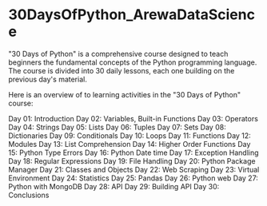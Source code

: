 # 30DaysOfPython_ArewaDataScience
"30 Days of Python" is a comprehensive course designed to teach beginners the fundamental concepts of the Python programming language. The course is divided into 30 daily lessons, each one building on the previous day's material.

Here is an overview of to learning activities in the "30 Days of Python" course:

Day 01:	Introduction
Day 02:	Variables, Built-in Functions
Day 03:	Operators
Day 04:	Strings
Day 05:	Lists
Day 06:	Tuples
Day 07:	Sets
Day 08:	Dictionaries
Day 09:	Conditionals
Day 10:	Loops
Day 11:	Functions
Day 12:	Modules
Day 13:	List Comprehension
Day 14:	Higher Order Functions
Day 15:	Python Type Errors
Day 16:	Python Date time
Day 17:	Exception Handling
Day 18:	Regular Expressions
Day 19:	File Handling
Day 20:	Python Package Manager
Day 21:	Classes and Objects
Day 22:	Web Scraping
Day 23:	Virtual Environment
Day 24:	Statistics
Day 25:	Pandas
Day 26:	Python web
Day 27:	Python with MongoDB
Day 28:	API
Day 29:	Building API
Day 30:	Conclusions
